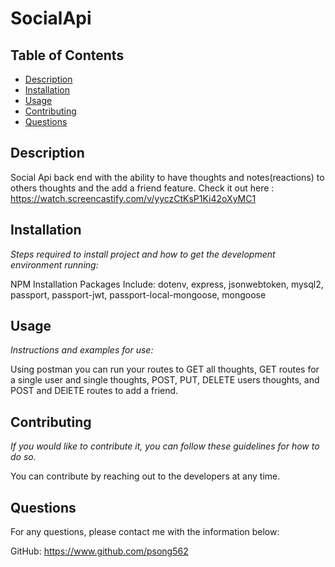 # SocialApi 
## Table of Contents

  - [Description](#description)
  - [Installation](#installation)
  - [Usage](#usage)
  - [Contributing](#contributing)
  - [Questions](#questions)


  ## Description

  Social Api back end with the ability to have thoughts and notes(reactions) to others thoughts and the add a friend feature.
  Check it out here : https://watch.screencastify.com/v/yyczCtKsP1Ki42oXyMC1

  ## Installation

  *Steps required to install project and how to get the development environment running:*

  NPM Installation Packages Include: dotenv, express, jsonwebtoken, mysql2, passport, passport-jwt, passport-local-mongoose, mongoose

  ## Usage

  *Instructions and examples for use:*

  Using postman you can run your routes to GET all thoughts, GET routes for a single user and single thoughts, POST, PUT, DELETE users thoughts, and POST and DElETE routes to add a friend.

  ## Contributing

  *If you would like to contribute it, you can follow these guidelines for how to do so.*

  You can contribute by reaching out to the developers at any time.

  ## Questions

  For any questions, please contact me with the information below:

  GitHub:  https://www.github.com/psong562